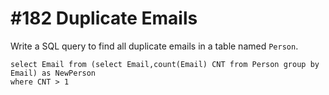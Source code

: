 # \#182 Duplicate Emails

 Write a SQL query to find all duplicate emails in a table named `Person`.

```text
select Email from (select Email,count(Email) CNT from Person group by Email) as NewPerson
where CNT > 1
```

